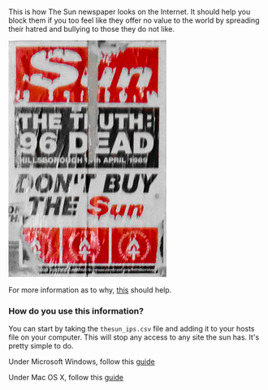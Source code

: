 This is how The Sun newspaper looks on the Internet. It should help you block them if you too feel like they offer no value to the world by spreading their hatred and bullying to those they do not like. 

![The_Sun_Liverpool](img/The_Sun_Liverpool.jpg)

For more information as to why, [this](https://www.vice.com/en_uk/article/gyzmzb/boycott-the-sun-ban-merseyside-uk) should help.

### How do you use this information?

You can start by taking the `thesun_ips.csv` file and adding it to your hosts file on your computer. This will stop any access to any site the sun has. It's pretty simple to do. 

Under Microsoft Windows, follow this [guide](https://t.co/zawYoIxQKY?amp=1)

Under Mac OS X, follow this [guide](https://www.hostinger.co.uk/tutorials/how-to-edit-hosts-file-macos) 